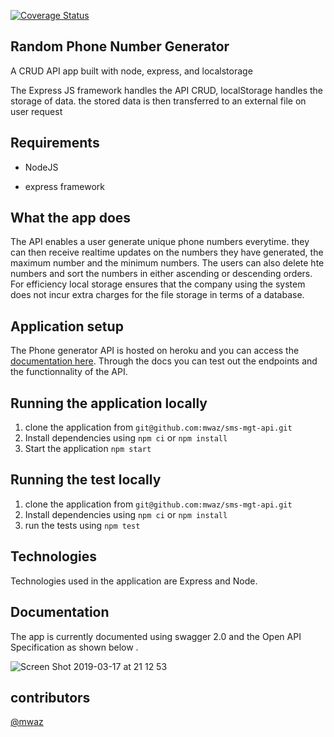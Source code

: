 [![Coverage Status](https://coveralls.io/repos/github/mwaz/phone-number-generator/badge.svg?branch=master)](https://coveralls.io/github/mwaz/phone-number-generator?branch=master)

## Random Phone Number Generator
A CRUD API app built with node, express, and localstorage


The Express JS framework handles the API CRUD, localStorage handles the  storage of data. the stored data is then transferred to an external file on user request

## Requirements

* NodeJS

* express framework

## What the app does

The API enables a user generate unique phone numbers everytime. they can then receive realtime updates on the numbers they have generated, the maximum number and the minimum numbers. The users can also delete hte numbers and sort the numbers in either ascending or descending orders. For efficiency local storage ensures that the company using the system does not incur extra charges for the file storage in terms of a database. 

## Application setup 

The Phone generator API is hosted on heroku and you can access the [documentation here](https://phone-number-generator-api.herokuapp.com/api-docs). Through the docs you can test out the endpoints and the functionnality of the API.

## Running the application locally 
1. clone the application from `git@github.com:mwaz/sms-mgt-api.git`
2. Install dependencies using `npm ci` or `npm install`
3. Start the application `npm start`

## Running the test locally
1. clone the application from `git@github.com:mwaz/sms-mgt-api.git`
2. Install dependencies using `npm ci` or `npm install`
3. run the tests using `npm test`

## Technologies
Technologies used in the application are Express and Node. 

## Documentation 
The app is currently documented using swagger 2.0 and the Open API Specification as shown below . 

![Screen Shot 2019-03-17 at 21 12 53](https://user-images.githubusercontent.com/10160787/54495888-81029f00-48f9-11e9-9625-64c3b1d9b58f.png)

## contributors
[@mwaz](https://github.com/mwaz)


